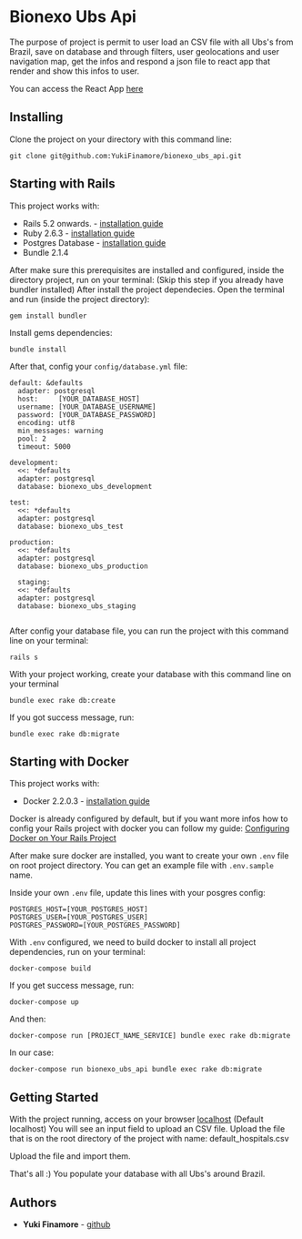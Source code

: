 # Bionexo Ubs Api

The purpose of project is permit to user load an CSV file with all Ubs's from Brazil, save on database and through filters, user geolocations and user navigation map, get the infos and respond a json file to react app that render and show this infos to user.

You can access the React App [here](https://github.com/YukiFinamore/bionexo_ubs)

## Installing

Clone the project on your directory with this command line:

```
git clone git@github.com:YukiFinamore/bionexo_ubs_api.git
```

## Starting with Rails

This project works with:
* Rails 5.2 onwards. - [installation guide](http://railsapps.github.io/installing-rails.html)
* Ruby 2.6.3 - [installation guide](https://www.ruby-lang.org/en/documentation/installation/)
* Postgres Database - [installation guide](https://www.postgresql.org/download/)
* Bundle 2.1.4

After make sure this prerequisites are installed and configured, inside the directory project, run on your terminal: (Skip this step if you already have bundler installed)
After install the project dependecies. Open the terminal and run (inside the project directory): 

```
gem install bundler
```

Install gems dependencies: 

```
bundle install
```

After that, config your `config/database.yml` file:

```
default: &defaults
  adapter: postgresql
  host:     [YOUR_DATABASE_HOST]
  username: [YOUR_DATABASE_USERNAME]
  password: [YOUR_DATABASE_PASSWORD]
  encoding: utf8
  min_messages: warning
  pool: 2
  timeout: 5000

development:
  <<: *defaults
  adapter: postgresql
  database: bionexo_ubs_development

test:
  <<: *defaults
  adapter: postgresql
  database: bionexo_ubs_test

production:
  <<: *defaults
  adapter: postgresql
  database: bionexo_ubs_production

  staging:
  <<: *defaults
  adapter: postgresql
  database: bionexo_ubs_staging
  
```

After config your database file, you can run the project with this command line on your terminal:


```
rails s
```

With your project working, create your database with this command line on your terminal

```
bundle exec rake db:create
```

If you got success message, run:

```
bundle exec rake db:migrate
````

## Starting with Docker

This project works with:
* Docker 2.2.0.3 - [installation guide](https://hub.docker.com/search?q=&type=edition&offering=community&sort=updated_at&order=desc)

Docker is already configured by default, but if you want more infos how to config your Rails project with docker you can follow my guide: [Configuring Docker on Your Rails Project](https://gist.github.com/YukiFinamore/e522886fa5cba2fa534654666eefc956)

After make sure docker are installed, you want to create your own `.env` file on root project directory. You can get an example file with `.env.sample` name.

Inside your own `.env` file, update this lines with your posgres config:

```
POSTGRES_HOST=[YOUR_POSTGRES_HOST]
POSTGRES_USER=[YOUR_POSTGRES_USER]
POSTGRES_PASSWORD=[YOUR_POSTGRES_PASSWORD]
```

With `.env` configured, we need to build docker to install all project dependencies, run on your terminal:

```
docker-compose build
```

If you get success message, run:

```
docker-compose up
```

And then: 

```
docker-compose run [PROJECT_NAME_SERVICE] bundle exec rake db:migrate
```

In our case:

```
docker-compose run bionexo_ubs_api bundle exec rake db:migrate
```

## Getting Started

With the project running, access on your browser [localhost](http:localhost:3000) (Default localhost)
You will see an input field to upload an CSV file.
Upload the file that is on the root directory of the project with name: default_hospitals.csv

Upload the file and import them.

That's all :)
You populate your database with all Ubs's around Brazil.

## Authors

* **Yuki Finamore** - [github](https://github.com/YukiFinamore)